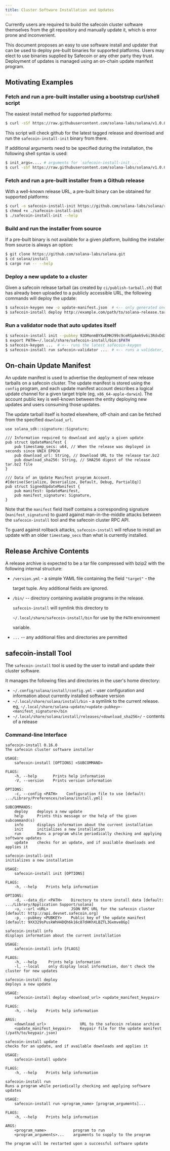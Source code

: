 ```yaml
---
title: Cluster Software Installation and Updates
---
```


Currently users are required to build the safecoin cluster software themselves from the git repository and manually update it, which is error prone and inconvenient.

This document proposes an easy to use software install and updater that can be used to deploy pre-built binaries for supported platforms. Users may elect to use binaries supplied by Safecoin or any other party they trust. Deployment of updates is managed using an on-chain update manifest program.

## Motivating Examples

### Fetch and run a pre-built installer using a bootstrap curl/shell script

The easiest install method for supported platforms:

```bash
$ curl -sSf https://raw.githubusercontent.com/solana-labs/solana/v1.0.0/install/safecoin-install-init.sh | sh
```

This script will check github for the latest tagged release and download and run the `safecoin-install-init` binary from there.

If additional arguments need to be specified during the installation, the following shell syntax is used:

```bash
$ init_args=.... # arguments for `safecoin-install-init ...`
$ curl -sSf https://raw.githubusercontent.com/solana-labs/solana/v1.0.0/install/safecoin-install-init.sh | sh -s - ${init_args}
```

### Fetch and run a pre-built installer from a Github release

With a well-known release URL, a pre-built binary can be obtained for supported platforms:

```bash
$ curl -o safecoin-install-init https://github.com/solana-labs/solana/releases/download/v1.0.0/safecoin-install-init-x86_64-apple-darwin
$ chmod +x ./safecoin-install-init
$ ./safecoin-install-init --help
```

### Build and run the installer from source

If a pre-built binary is not available for a given platform, building the installer from source is always an option:

```bash
$ git clone https://github.com/solana-labs/solana.git
$ cd solana/install
$ cargo run -- --help
```

### Deploy a new update to a cluster

Given a safecoin release tarball \(as created by `ci/publish-tarball.sh`\) that has already been uploaded to a publicly accessible URL, the following commands will deploy the update:

```bash
$ safecoin-keygen new -o update-manifest.json  # <-- only generated once, the public key is shared with users
$ safecoin-install deploy http://example.com/path/to/solana-release.tar.bz2 update-manifest.json
```

### Run a validator node that auto updates itself

```bash
$ safecoin-install init --pubkey 92DMonmBYXwEMHJ99c9ceRSpAmk9v6i3RdvDdXaVcrfj  # <-- pubkey is obtained from whoever is deploying the updates
$ export PATH=~/.local/share/safecoin-install/bin:$PATH
$ safecoin-keygen ...  # <-- runs the latest safecoin-keygen
$ safecoin-install run safecoin-validator ...  # <-- runs a validator, restarting it as necesary when an update is applied
```

## On-chain Update Manifest

An update manifest is used to advertise the deployment of new release tarballs on a safecoin cluster. The update manifest is stored using the `config` program, and each update manifest account describes a logical update channel for a given target triple \(eg, `x86_64-apple-darwin`\). The account public key is well-known between the entity deploying new updates and users consuming those updates.

The update tarball itself is hosted elsewhere, off-chain and can be fetched from the specified `download_url`.

```text
use solana_sdk::signature::Signature;

/// Information required to download and apply a given update
pub struct UpdateManifest {
    pub timestamp_secs: u64, // When the release was deployed in seconds since UNIX EPOCH
    pub download_url: String, // Download URL to the release tar.bz2
    pub download_sha256: String, // SHA256 digest of the release tar.bz2 file
}

/// Data of an Update Manifest program Account.
#[derive(Serialize, Deserialize, Default, Debug, PartialEq)]
pub struct SignedUpdateManifest {
    pub manifest: UpdateManifest,
    pub manifest_signature: Signature,
}
```

Note that the `manifest` field itself contains a corresponding signature \(`manifest_signature`\) to guard against man-in-the-middle attacks between the `safecoin-install` tool and the safecoin cluster RPC API.

To guard against rollback attacks, `safecoin-install` will refuse to install an update with an older `timestamp_secs` than what is currently installed.

## Release Archive Contents

A release archive is expected to be a tar file compressed with bzip2 with the following internal structure:

- `/version.yml` - a simple YAML file containing the field `"target"` - the

  target tuple. Any additional fields are ignored.

- `/bin/` -- directory containing available programs in the release.

  `safecoin-install` will symlink this directory to

  `~/.local/share/safecoin-install/bin` for use by the `PATH` environment

  variable.

- `...` -- any additional files and directories are permitted

## safecoin-install Tool

The `safecoin-install` tool is used by the user to install and update their cluster software.

It manages the following files and directories in the user's home directory:

- `~/.config/solana/install/config.yml` - user configuration and information about currently installed software version
- `~/.local/share/solana/install/bin` - a symlink to the current release. eg, `~/.local/share/solana-update/<update-pubkey>-<manifest_signature>/bin`
- `~/.local/share/solana/install/releases/<download_sha256>/` - contents of a release

### Command-line Interface

```text
safecoin-install 0.16.0
The safecoin cluster software installer

USAGE:
    safecoin-install [OPTIONS] <SUBCOMMAND>

FLAGS:
    -h, --help       Prints help information
    -V, --version    Prints version information

OPTIONS:
    -c, --config <PATH>    Configuration file to use [default: .../Library/Preferences/solana/install.yml]

SUBCOMMANDS:
    deploy    deploys a new update
    help      Prints this message or the help of the given subcommand(s)
    info      displays information about the current installation
    init      initializes a new installation
    run       Runs a program while periodically checking and applying software updates
    update    checks for an update, and if available downloads and applies it
```

```text
safecoin-install-init
initializes a new installation

USAGE:
    safecoin-install init [OPTIONS]

FLAGS:
    -h, --help    Prints help information

OPTIONS:
    -d, --data_dir <PATH>    Directory to store install data [default: .../Library/Application Support/solana]
    -u, --url <URL>          JSON RPC URL for the safecoin cluster [default: http://api.devnet.safecoin.org]
    -p, --pubkey <PUBKEY>    Public key of the update manifest [default: 9XX329sPuskWhH4DQh6k16c87dHKhXLBZTL3Gxmve8Gp]
```

```text
safecoin-install info
displays information about the current installation

USAGE:
    safecoin-install info [FLAGS]

FLAGS:
    -h, --help     Prints help information
    -l, --local    only display local information, don't check the cluster for new updates
```

```text
safecoin-install deploy
deploys a new update

USAGE:
    safecoin-install deploy <download_url> <update_manifest_keypair>

FLAGS:
    -h, --help    Prints help information

ARGS:
    <download_url>               URL to the safecoin release archive
    <update_manifest_keypair>    Keypair file for the update manifest (/path/to/keypair.json)
```

```text
safecoin-install update
checks for an update, and if available downloads and applies it

USAGE:
    safecoin-install update

FLAGS:
    -h, --help    Prints help information
```

```text
safecoin-install run
Runs a program while periodically checking and applying software updates

USAGE:
    safecoin-install run <program_name> [program_arguments]...

FLAGS:
    -h, --help    Prints help information

ARGS:
    <program_name>            program to run
    <program_arguments>...    arguments to supply to the program

The program will be restarted upon a successful software update
```
